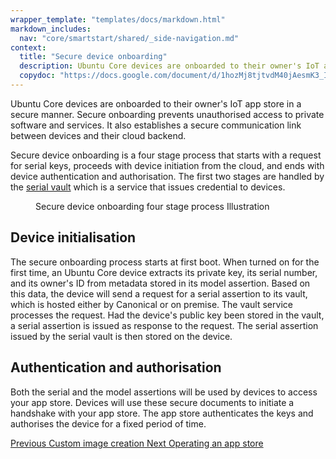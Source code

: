 ```yaml
---
wrapper_template: "templates/docs/markdown.html"
markdown_includes:
  nav: "core/smartstart/shared/_side-navigation.md"
context:
  title: "Secure device onboarding"
  description: Ubuntu Core devices are onboarded to their owner's IoT app store in a secure manner. Secure onboarding prevents unauthorised access to private software and services. It also establishes a secure communication link between devices and their cloud backend.
  copydoc: "https://docs.google.com/document/d/1hozMj8tjtvdM40jAesmK3_IctGvLwYsry88GECvfM0s/edit"
---
```


Ubuntu Core devices are onboarded to their owner's IoT app store in a secure manner. Secure onboarding prevents unauthorised access to private software and services. It also establishes a secure communication link between devices and their cloud backend.

Secure device onboarding is a four stage process that starts with a request for serial keys, proceeds with device initiation from the cloud, and ends with device authentication and authorisation. The first two stages are handled by the [serial vault](https://github.com/CanonicalLtd/serial-vault) which is a service that issues credential to devices.

<figure>
  <img src="https://assets.ubuntu.com/v1/29944474-19c88fc1e15e2058793f9d8be18ba042603eb2c7_2_690x419.png" alt="" style="margin: 0" />
  <figcaption>Secure device onboarding four stage process Illustration</figcaption>
</figure>

## Device initialisation

The secure onboarding process starts at first boot. When turned on for the first time, an Ubuntu Core device extracts its private key, its serial number, and its owner's ID from metadata stored in its model assertion. Based on this data, the device will send a request for a serial assertion to its vault, which is hosted either by Canonical or on premise. The vault service processes the request. Had the device's public key been stored in the vault, a serial assertion is issued as response to the request. The serial assertion issued by the serial vault is then stored on the device.

## Authentication and authorisation

Both the serial and the model assertions will be used by devices to access your app store. Devices will use these secure documents to initiate a handshake with your app store. The app store authenticates the keys and authorises the device for a fixed period of time.

<footer class="p-article-pagination">
  <a class="p-article-pagination__link--previous" href="/core/smartstart/guide/custom-image-creation">
    <span class="p-article-pagination__label">Previous</span>
    <span class="p-article-pagination__title">Custom image creation</span>
  </a>
  <a class="p-article-pagination__link--next" href="/core/smartstart/guide/operating-an-app-store">
    <span class="p-article-pagination__label">Next</span>
    <span class="p-article-pagination__title">Operating an app store</span>
  </a>
</footer>
